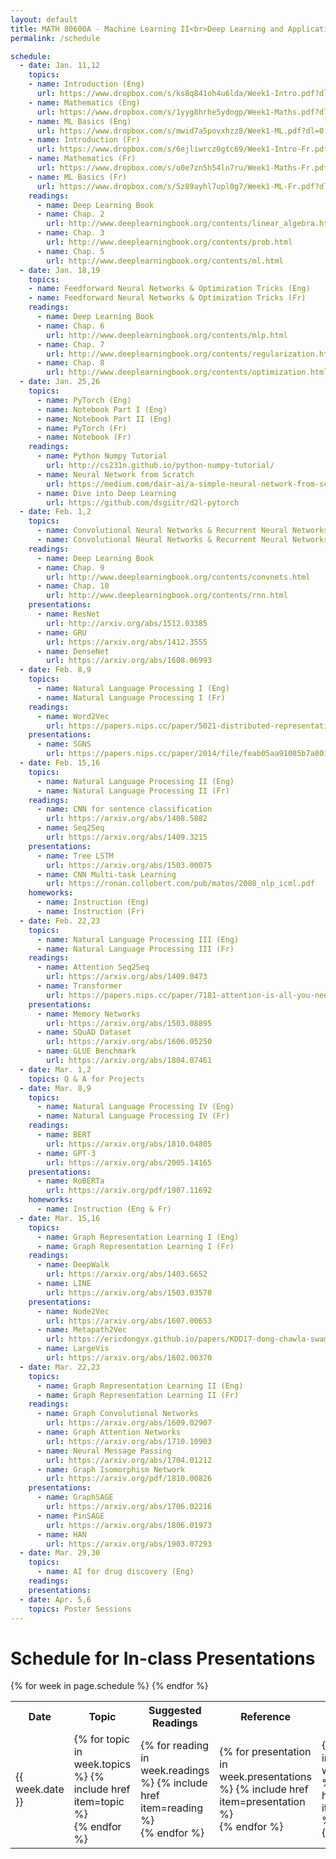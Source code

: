 ```yaml
---
layout: default
title: MATH 80600A - Machine Learning II<br>Deep Learning and Applications
permalink: /schedule

schedule:
  - date: Jan. 11,12
    topics:
    - name: Introduction (Eng)
      url: https://www.dropbox.com/s/ks8q841oh4u6lda/Week1-Intro.pdf?dl=0
    - name: Mathematics (Eng)
      url: https://www.dropbox.com/s/1yyg8hrhe5ydogp/Week1-Maths.pdf?dl=0
    - name: ML Basics (Eng)
      url: https://www.dropbox.com/s/mwid7a5povxhzz8/Week1-ML.pdf?dl=0
    - name: Introduction (Fr)
      url: https://www.dropbox.com/s/6ejliwrcz0gtc69/Week1-Intro-Fr.pdf?dl=0
    - name: Mathematics (Fr)
      url: https://www.dropbox.com/s/o0e7zn5h54ln7ru/Week1-Maths-Fr.pdf?dl=0
    - name: ML Basics (Fr)
      url: https://www.dropbox.com/s/5z89ayhl7upl0g7/Week1-ML-Fr.pdf?dl=0
    readings:
      - name: Deep Learning Book
      - name: Chap. 2
        url: http://www.deeplearningbook.org/contents/linear_algebra.html
      - name: Chap. 3
        url: http://www.deeplearningbook.org/contents/prob.html
      - name: Chap. 5
        url: http://www.deeplearningbook.org/contents/ml.html
  - date: Jan. 18,19
    topics:
    - name: Feedforward Neural Networks & Optimization Tricks (Eng)
    - name: Feedforward Neural Networks & Optimization Tricks (Fr)
    readings:
      - name: Deep Learning Book
      - name: Chap. 6
        url: http://www.deeplearningbook.org/contents/mlp.html
      - name: Chap. 7
        url: http://www.deeplearningbook.org/contents/regularization.html
      - name: Chap. 8
        url: http://www.deeplearningbook.org/contents/optimization.html
  - date: Jan. 25,26
    topics:
      - name: PyTorch (Eng)
      - name: Notebook Part I (Eng)
      - name: Notebook Part II (Eng)
      - name: PyTorch (Fr)
      - name: Notebook (Fr)
    readings:
      - name: Python Numpy Tutorial
        url: http://cs231n.github.io/python-numpy-tutorial/
      - name: Neural Network from Scratch
        url: https://medium.com/dair-ai/a-simple-neural-network-from-scratch-with-pytorch-and-google-colab-c7f3830618e0
      - name: Dive into Deep Learning
        url: https://github.com/dsgiitr/d2l-pytorch
  - date: Feb. 1,2
    topics:
      - name: Convolutional Neural Networks & Recurrent Neural Networks (Eng)
      - name: Convolutional Neural Networks & Recurrent Neural Networks (Fr)
    readings:
      - name: Deep Learning Book
      - name: Chap. 9
        url: http://www.deeplearningbook.org/contents/convnets.html
      - name: Chap. 10
        url: http://www.deeplearningbook.org/contents/rnn.html
    presentations:
      - name: ResNet
        url: http://arxiv.org/abs/1512.03385
      - name: GRU
        url: https://arxiv.org/abs/1412.3555
      - name: DenseNet
        url: https://arxiv.org/abs/1608.06993
  - date: Feb. 8,9
    topics:
      - name: Natural Language Processing I (Eng)
      - name: Natural Language Processing I (Fr)
    readings:
      - name: Word2Vec
        url: https://papers.nips.cc/paper/5021-distributed-representations-of-words-and-phrases-and-their-compositionality.pdf
    presentations:
      - name: SGNS
        url: https://papers.nips.cc/paper/2014/file/feab05aa91085b7a8012516bc3533958-Paper.pdf
  - date: Feb. 15,16
    topics:
      - name: Natural Language Processing II (Eng)
      - name: Natural Language Processing II (Fr)
    readings:
      - name: CNN for sentence classification
        url: https://arxiv.org/abs/1408.5882
      - name: Seq2Seq
        url: https://arxiv.org/abs/1409.3215
    presentations:
      - name: Tree LSTM
        url: https://arxiv.org/abs/1503.00075
      - name: CNN Multi-task Learning
        url: https://ronan.collobert.com/pub/matos/2008_nlp_icml.pdf
    homeworks:
      - name: Instruction (Eng)
      - name: Instruction (Fr)
  - date: Feb. 22,23
    topics:
      - name: Natural Language Processing III (Eng)
      - name: Natural Language Processing III (Fr)
    readings:
      - name: Attention Seq2Seq
        url: https://arxiv.org/abs/1409.0473
      - name: Transformer
        url: https://papers.nips.cc/paper/7181-attention-is-all-you-need.pdf
    presentations:
      - name: Memory Networks
        url: https://arxiv.org/abs/1503.08895
      - name: SQuAD Dataset
        url: https://arxiv.org/abs/1606.05250
      - name: GLUE Benchmark
        url: https://arxiv.org/abs/1804.07461
  - date: Mar. 1,2
    topics: Q & A for Projects
  - date: Mar. 8,9
    topics:
      - name: Natural Language Processing IV (Eng)
      - name: Natural Language Processing IV (Fr)
    readings:
      - name: BERT
        url: https://arxiv.org/abs/1810.04805
      - name: GPT-3
        url: https://arxiv.org/abs/2005.14165
    presentations:
      - name: RoBERTa
        url: https://arxiv.org/pdf/1907.11692
    homeworks:
      - name: Instruction (Eng & Fr)
  - date: Mar. 15,16
    topics:
      - name: Graph Representation Learning I (Eng)
      - name: Graph Representation Learning I (Fr)
    readings:
      - name: DeepWalk
        url: https://arxiv.org/abs/1403.6652
      - name: LINE
        url: https://arxiv.org/abs/1503.03578
    presentations:
      - name: Node2Vec
        url: https://arxiv.org/abs/1607.00653
      - name: Metapath2Vec
        url: https://ericdongyx.github.io/papers/KDD17-dong-chawla-swami-metapath2vec.pdf
      - name: LargeVis
        url: https://arxiv.org/abs/1602.00370
  - date: Mar. 22,23
    topics:
      - name: Graph Representation Learning II (Eng)
      - name: Graph Representation Learning II (Fr)
    readings:
      - name: Graph Convolutional Networks
        url: https://arxiv.org/abs/1609.02907
      - name: Graph Attention Networks
        url: https://arxiv.org/abs/1710.10903
      - name: Neural Message Passing
        url: https://arxiv.org/abs/1704.01212
      - name: Graph Isomorphism Network
        url: https://arxiv.org/pdf/1810.00826
    presentations:
      - name: GraphSAGE
        url: https://arxiv.org/abs/1706.02216
      - name: PinSAGE
        url: https://arxiv.org/abs/1806.01973
      - name: HAN
        url: https://arxiv.org/abs/1903.07293
  - date: Mar. 29,30
    topics:
      - name: AI for drug discovery (Eng)
    readings:
    presentations:
  - date: Apr. 5,6
    topics: Poster Sessions
---
```


# Schedule for In-class Presentations

<table>
<colgroup>
<col width="15%" />
<col width="45%" />
<col width="25%" />
<col width="15%" />
<col width="15%" />
</colgroup>
  <tr>
    <th>Date</th>
    <th>Topic</th>
    <th>Suggested Readings</th>
    <th>Reference</th>
    <th>Homework</th>
  </tr>
  {% for week in page.schedule %}
    <tr>
      <td>{{ week.date }}</td>
      <td>
      {% for topic in week.topics %}
        {% include href item=topic %}<br>
      {% endfor %}
      </td>
      <td>
      {% for reading in week.readings %}
        {% include href item=reading %}<br>
      {% endfor %}
      </td>
      <td>
      {% for presentation in week.presentations %}
        {% include href item=presentation %}<br>
      {% endfor %}
      </td>
      <td>
      {% for homework in week.homeworks %}
        {% include href item=homework %}<br>
      {% endfor %}
      </td>
    </tr>
  {% endfor %}
</table>
